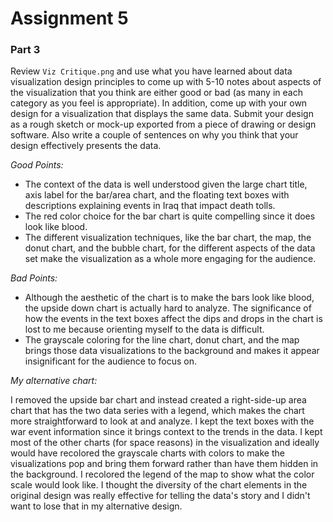 # Assignment 5

### Part 3
Review `Viz Critique.png` and use what you have learned about data visualization design principles to come up with 5-10 notes about aspects of the visualization that you think are either good or bad (as many in each category as you feel is appropriate). In addition, come up with your own design for a visualization that displays the same data. Submit your design as a rough sketch or mock-up exported from a piece of drawing or design software. Also write a couple of sentences on why you think that your design effectively presents the data.

*Good Points:*

- The context of the data is well understood given the large chart title, axis label for the bar/area chart, and the floating text boxes with descriptions explaining events in Iraq that impact death tolls.
- The red color choice for the bar chart is quite compelling since it does look like blood.
- The different visualization techniques, like the bar chart, the map, the donut chart, and the bubble chart, for the different aspects of the data set make the visualization as a whole more engaging for the audience. 

*Bad Points:*

- Although the aesthetic of the chart is to make the bars look like blood, the upside down chart is actually hard to analyze. The significance of how the events in the text boxes affect the dips and drops in the chart is lost to me because orienting myself to the data is difficult.
- The grayscale coloring for the line chart, donut chart, and the map brings those data visualizations to the background and makes it appear insignificant for the audience to focus on.

*My alternative chart:*

I removed the upside bar chart and instead created a right-side-up area chart that has the two data series with a legend, which makes the chart more straightforward to look at and analyze. I kept the text boxes with the war event information since it brings context to the trends in the data. I kept most of the other charts (for space reasons) in the visualization and ideally would have recolored the grayscale charts with colors to make the visualizations pop and bring them forward rather than have them hidden in the background. I recolored the legend of the map to show what the color scale would look like. I thought the diversity of the chart elements in the original design was really effective for telling the data's story and I didn't want to lose that in my alternative design. 